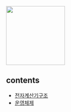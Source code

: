 <img width="160" src="https://user-images.githubusercontent.com/29009929/152487180-69ead26d-3a22-47b7-bd4e-55d6aeaa3f98.png">

## contents
- [전자계산기구조](https://github.com/ae-min/TIL/tree/main/(%EA%B5%AC)%EC%A0%95%EB%B3%B4%EC%B2%98%EB%A6%AC%EA%B8%B0%EC%82%AC/%EC%A0%84%EC%9E%90%EA%B3%84%EC%82%B0%EA%B8%B0%EA%B5%AC%EC%A1%B0)
- [운영체제](https://github.com/ae-min/TIL/tree/main/(%EA%B5%AC)%EC%A0%95%EB%B3%B4%EC%B2%98%EB%A6%AC%EA%B8%B0%EC%82%AC/%EC%9A%B4%EC%98%81%EC%B2%B4%EC%A0%9C)

